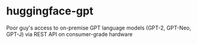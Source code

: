 # huggingface-gpt
Poor guy's access to on-premise GPT language models (GPT-2, GPT-Neo, GPT-J) via REST API on consumer-grade hardware
